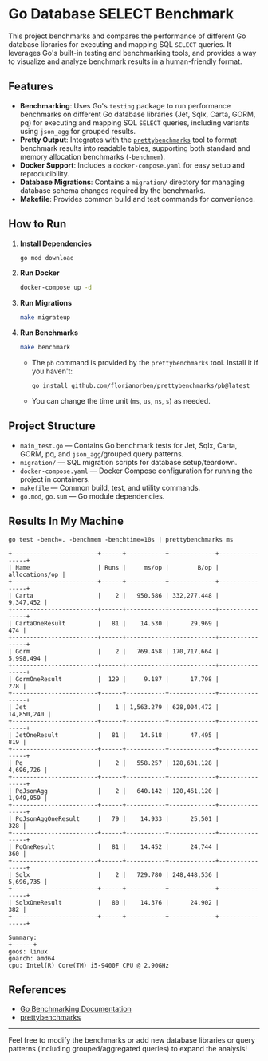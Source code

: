 
# Go Database SELECT Benchmark

This project benchmarks and compares the performance of different Go database libraries for executing and mapping SQL `SELECT` queries. It leverages Go's built-in testing and benchmarking tools, and provides a way to visualize and analyze benchmark results in a human-friendly format.


## Features

- **Benchmarking**: Uses Go's `testing` package to run performance benchmarks on different Go database libraries (Jet, Sqlx, Carta, GORM, pq) for executing and mapping SQL `SELECT` queries, including variants using `json_agg` for grouped results.
- **Pretty Output**: Integrates with the [`prettybenchmarks`](https://github.com/florianorben/prettybenchmarks) tool to format benchmark results into readable tables, supporting both standard and memory allocation benchmarks (`-benchmem`).
- **Docker Support**: Includes a `docker-compose.yaml` for easy setup and reproducibility.
- **Database Migrations**: Contains a `migration/` directory for managing database schema changes required by the benchmarks.
- **Makefile**: Provides common build and test commands for convenience.


## How to Run

1. **Install Dependencies**
   ```sh
   go mod download
   ```
2. **Run Docker**
   ```sh
   docker-compose up -d
   ```

3. **Run Migrations**
   ```sh
   make migrateup
   ```

4. **Run Benchmarks**
   ```sh
   make benchmark
   ```
   - The `pb` command is provided by the `prettybenchmarks` tool. Install it if you haven't:
     ```sh
     go install github.com/florianorben/prettybenchmarks/pb@latest
     ```
   - You can change the time unit (`ms`, `us`, `ns`, `s`) as needed.


## Project Structure

- `main_test.go` — Contains Go benchmark tests for Jet, Sqlx, Carta, GORM, pq, and `json_agg`/grouped query patterns.
- `migration/` — SQL migration scripts for database setup/teardown.
- `docker-compose.yaml` — Docker Compose configuration for running the project in containers.
- `makefile` — Common build, test, and utility commands.
- `go.mod`, `go.sum` — Go module dependencies.


## Results In My Machine

```
go test -bench=. -benchmem -benchtime=10s | prettybenchmarks ms

+------------------------+------+-----------+-------------+----------------+
| Name                   | Runs |     ms/op |        B/op | allocations/op |
+------------------------+------+-----------+-------------+----------------+
| Carta                  |    2 |   950.586 | 332,277,448 |      9,347,452 |
+------------------------+------+-----------+-------------+----------------+
| CartaOneResult         |   81 |    14.530 |      29,969 |            474 |
+------------------------+------+-----------+-------------+----------------+
| Gorm                   |    2 |   769.458 | 170,717,664 |      5,998,494 |
+------------------------+------+-----------+-------------+----------------+
| GormOneResult          |  129 |     9.187 |      17,798 |            278 |
+------------------------+------+-----------+-------------+----------------+
| Jet                    |    1 | 1,563.279 | 628,004,472 |     14,850,240 |
+------------------------+------+-----------+-------------+----------------+
| JetOneResult           |   81 |    14.518 |      47,495 |            819 |
+------------------------+------+-----------+-------------+----------------+
| Pq                     |    2 |   558.257 | 128,601,128 |      4,696,726 |
+------------------------+------+-----------+-------------+----------------+
| PqJsonAgg              |    2 |   640.142 | 120,461,120 |      1,949,959 |
+------------------------+------+-----------+-------------+----------------+
| PqJsonAggOneResult     |   79 |    14.933 |      25,501 |            328 |
+------------------------+------+-----------+-------------+----------------+
| PqOneResult            |   81 |    14.452 |      24,744 |            360 |
+------------------------+------+-----------+-------------+----------------+
| Sqlx                   |    2 |   729.780 | 248,448,536 |      5,696,735 |
+------------------------+------+-----------+-------------+----------------+
| SqlxOneResult          |   80 |    14.376 |      24,902 |            382 |
+------------------------+------+-----------+-------------+----------------+

Summary:
+------+
goos: linux
goarch: amd64
cpu: Intel(R) Core(TM) i5-9400F CPU @ 2.90GHz
```

## References
- [Go Benchmarking Documentation](https://golang.org/pkg/testing/#hdr-Benchmarks)
- [prettybenchmarks](https://github.com/florianorben/prettybenchmarks)

---


Feel free to modify the benchmarks or add new database libraries or query patterns (including grouped/aggregated queries) to expand the analysis!
